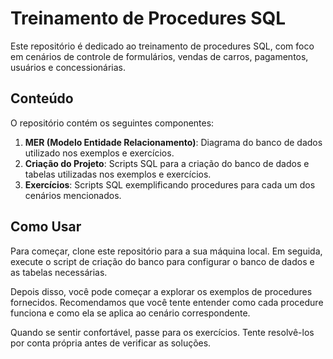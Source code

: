 # Treinamento de Procedures SQL

Este repositório é dedicado ao treinamento de procedures SQL, com foco em cenários de controle de formulários, vendas de carros, pagamentos, usuários e concessionárias.

## Conteúdo

O repositório contém os seguintes componentes:

1. **MER (Modelo Entidade Relacionamento)**: Diagrama do banco de dados utilizado nos exemplos e exercícios.
2. **Criação do Projeto**: Scripts SQL para a criação do banco de dados e tabelas utilizadas nos exemplos e exercícios.
3.  **Exercícios**: Scripts SQL exemplificando procedures para cada um dos cenários mencionados.

## Como Usar

Para começar, clone este repositório para a sua máquina local. Em seguida, execute o script de criação do banco para configurar o banco de dados e as tabelas necessárias.

Depois disso, você pode começar a explorar os exemplos de procedures fornecidos. Recomendamos que você tente entender como cada procedure funciona e como ela se aplica ao cenário correspondente.

Quando se sentir confortável, passe para os exercícios. Tente resolvê-los por conta própria antes de verificar as soluções.
